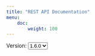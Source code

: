 ```yaml
---
title: "REST API Documentation"
menu:
    doc:
        weight: 100
---
```


<script>
let swagger = null;

function changeVersion(event) {
  if (swagger === null) return;
  swagger.specActions.updateUrl("/api/aptly_" + event.target.value + "_swagger.json");
  swagger.specActions.download();
}
window.onload = function() {
    function collapseAll() {
        blocks = document.getElementsByClassName("opblock-tag");
        for (let i = 0; i < blocks.length; i++) {
            blocks[i].click();
        }
        models = document.getElementsByClassName("models-control");
        for (let i = 0; i < models.length; i++) {
            models[i].click();
        }
    }
    const version = document.getElementById("aptly-version");
    swagger = SwaggerUIBundle({
        url: "/api/aptly_" + version.value + "_swagger.json",
        dom_id: '#swagger-ui',
        presets: [
          SwaggerUIBundle.presets.apis,
          SwaggerUIStandalonePreset.slice(1) // remove topbar
        ],
        layout: "StandaloneLayout",
        supportedSubmitMethods: [],
        onComplete: () => { }
    });
    setTimeout(collapseAll, 50);
};
</script>
<div class="version-select">
    Version:
    <select id="aptly-version" onChange="changeVersion(event)">
       <option>1.6.0</option>
    </select>
</div>
<div id="swagger-ui"></div>
